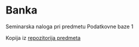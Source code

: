 # Banka

Seminarska naloga pri predmetu Podatkovne baze 1

Kopija iz [repozitorija predmeta](https://github.com/alenFMF/OPB14-15)
